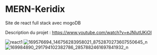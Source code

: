 # MERN-Keridix
Site de react full stack avec mogoDB

Description du projet : https://www.youtube.com/watch?v=eJNlutUKiOI

![react1](https://user-images.githubusercontent.com/67880193/115337889-ceeccf80-a16f-11eb-9d0f-a9540f54ab80.PNG)
![169576694_146756283958021_8752870273607550645_n](https://user-images.githubusercontent.com/67880193/115337899-d1e7c000-a16f-11eb-8290-e41237b45782.jpg)
![169984890_291794102382786_2857882461697841932_n](https://user-images.githubusercontent.com/67880193/115337902-d3b18380-a16f-11eb-97c0-e688d17d0672.jpg)

